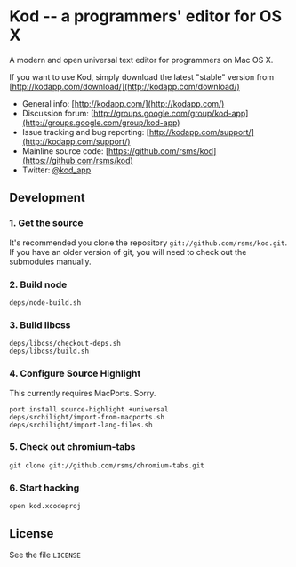# Kod -- a programmers' editor for OS X

A modern and open universal text editor for programmers on Mac OS X.

If you want to use Kod, simply download the latest "stable" version from [http://kodapp.com/download/](http://kodapp.com/download/)

- General info: [http://kodapp.com/](http://kodapp.com/)
- Discussion forum: [http://groups.google.com/group/kod-app](http://groups.google.com/group/kod-app)
- Issue tracking and bug reporting: [http://kodapp.com/support/](http://kodapp.com/support/)
- Mainline source code: [https://github.com/rsms/kod](https://github.com/rsms/kod)
- Twitter: [@kod_app](http://twitter.com/kod_app)

## Development

### 1. Get the source

It's recommended you clone the repository `git://github.com/rsms/kod.git`. If you have an older version of git, you will need to check out the submodules
manually.

### 2. Build node

    deps/node-build.sh

### 3. Build libcss

    deps/libcss/checkout-deps.sh
    deps/libcss/build.sh

### 4. Configure Source Highlight

This currently requires MacPorts. Sorry.

    port install source-highlight +universal
    deps/srchilight/import-from-macports.sh
    deps/srchilight/import-lang-files.sh

### 5. Check out chromium-tabs

    git clone git://github.com/rsms/chromium-tabs.git

### 6. Start hacking

    open kod.xcodeproj


## License

See the file `LICENSE`
